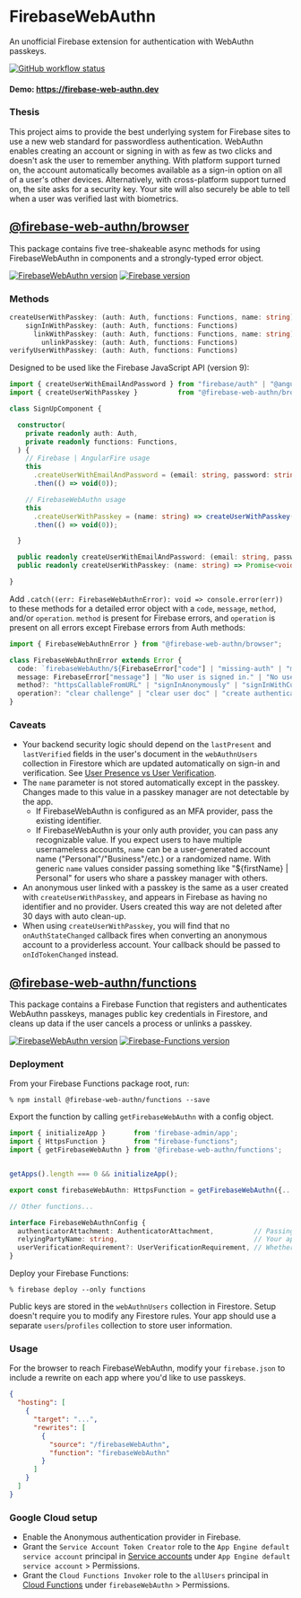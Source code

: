 # FirebaseWebAuthn
An unofficial Firebase extension for authentication with WebAuthn passkeys.

[![GitHub workflow status](https://img.shields.io/github/actions/workflow/status/gavinsawyer/firebase-web-authn/ci.yml)](https://github.com/gavinsawyer/firebase-web-authn/actions/workflows/ci.yml)
#### Demo: https://firebase-web-authn.dev
### Thesis
This project aims to provide the best underlying system for Firebase sites to use a new web standard for passwordless authentication. WebAuthn enables creating an account or signing in with as few as two clicks and doesn't ask the user to remember anything. With platform support turned on, the account automatically becomes available as a sign-in option on all of a user's other devices. Alternatively, with cross-platform support turned on, the site asks for a security key. Your site will also securely be able to tell when a user was verified last with biometrics.
## [@firebase-web-authn/browser](libs/browser)
This package contains five tree-shakeable async methods for using FirebaseWebAuthn in components and a strongly-typed error object.

[![FirebaseWebAuthn version](https://img.shields.io/npm/v/@firebase-web-authn/browser?logo=npm)](https://www.npmjs.com/package/@firebase-web-authn/browser)
[![Firebase version](https://img.shields.io/npm/dependency-version/@firebase-web-authn/browser/firebase?logo=firebase)](https://www.npmjs.com/package/firebase)
### Methods
```ts
createUserWithPasskey: (auth: Auth, functions: Functions, name: string) => Promise<UserCredential>;
    signInWithPasskey: (auth: Auth, functions: Functions)               => Promise<UserCredential>;
      linkWithPasskey: (auth: Auth, functions: Functions, name: string) => Promise<UserCredential>;
        unlinkPasskey: (auth: Auth, functions: Functions)               => Promise<void>;
verifyUserWithPasskey: (auth: Auth, functions: Functions)               => Promise<void>;
```
Designed to be used like the Firebase JavaScript API (version 9):
```ts
import { createUserWithEmailAndPassword } from "firebase/auth" | "@angular/fire/auth";
import { createUserWithPasskey }          from "@firebase-web-authn/browser";
```
```ts
class SignUpComponent {

  constructor(
    private readonly auth: Auth,
    private readonly functions: Functions,
  ) {
    // Firebase | AngularFire usage
    this
      .createUserWithEmailAndPassword = (email: string, password: string) => createUserWithEmailAndPassword(auth, email, password)
      .then(() => void(0));

    // FirebaseWebAuthn usage
    this
      .createUserWithPasskey = (name: string) => createUserWithPasskey(auth, functions, name)
      .then(() => void(0));

  }

  public readonly createUserWithEmailAndPassword: (email: string, password: string) => Promise<void>;
  public readonly createUserWithPasskey: (name: string) => Promise<void>;

}
```
Add `.catch((err: FirebaseWebAuthnError): void => console.error(err))` to these methods for a detailed error object with a `code`, `message`, `method`, and/or `operation`. `method` is present for Firebase errors, and `operation` is present on all errors except Firebase errors from Auth methods:
```ts
import { FirebaseWebAuthnError } from "@firebase-web-authn/browser";
```
```ts
class FirebaseWebAuthnError extends Error {
  code: `firebaseWebAuthn/${FirebaseError["code"] | "missing-auth" | "missing-user-doc" | "no-op" | "not-verified" | "user-doc-missing-challenge-field" | "user-doc-missing-passkey-fields" | "cancelled" | "invalid"}`;
  message: FirebaseError["message"] | "No user is signed in." | "No user document was found in Firestore." | "No operation is needed." | "User not verified." | "User doc is missing challenge field from prior operation." | "User doc is missing passkey fields from prior operation.";
  method?: "httpsCallableFromURL" | "signInAnonymously" | "signInWithCustomToken";
  operation?: "clear challenge" | "clear user doc" | "create authentication challenge" | "create reauthentication challenge" | "create registration challenge" | "verify authentication" | "verify reauthentication" | "verify registration";
}
```
### Caveats
- Your backend security logic should depend on the `lastPresent` and `lastVerified` fields in the user's document in the `webAuthnUsers` collection in Firestore which are updated automatically on sign-in and verification. See [User Presence vs User Verification](https://developers.yubico.com/WebAuthn/WebAuthn_Developer_Guide/User_Presence_vs_User_Verification.html).
- The `name` parameter is not stored automatically except in the passkey. Changes made to this value in a passkey manager are not detectable by the app.
  - If FirebaseWebAuthn is configured as an MFA provider, pass the existing identifier.
  - If FirebaseWebAuthn is your only auth provider, you can pass any recognizable value. If you expect users to have multiple usernameless accounts, `name` can be a user-generated account name ("Personal"/"Business"/etc.) or a randomized name. With generic `name` values consider passing something like "${firstName} | Personal" for users who share a passkey manager with others.
- An anonymous user linked with a passkey is the same as a user created with `createUserWithPasskey`, and appears in Firebase as having no identifier and no provider. Users created this way are not deleted after 30 days with auto clean-up.
- When using `createUserWithPasskey`, you will find that no `onAuthStateChanged` callback fires when converting an anonymous account to a providerless account. Your callback should be passed to `onIdTokenChanged` instead.
## [@firebase-web-authn/functions](libs/functions)
This package contains a Firebase Function that registers and authenticates WebAuthn passkeys, manages public key credentials in Firestore, and cleans up data if the user cancels a process or unlinks a passkey.

[![FirebaseWebAuthn version](https://img.shields.io/npm/v/@firebase-web-authn/functions?logo=npm)](https://www.npmjs.com/package/@firebase-web-authn/functions)
[![Firebase-Functions version](https://img.shields.io/npm/dependency-version/@firebase-web-authn/functions/firebase-functions?logo=firebase)](https://www.npmjs.com/package/firebase-functions)
### Deployment
From your Firebase Functions package root, run:

`% npm install @firebase-web-authn/functions --save`

Export the function by calling `getFirebaseWebAuthn` with a config object.
```ts
import { initializeApp }       from 'firebase-admin/app';
import { HttpsFunction }       from "firebase-functions";
import { getFirebaseWebAuthn } from '@firebase-web-authn/functions';


getApps().length === 0 && initializeApp();

export const firebaseWebAuthn: HttpsFunction = getFirebaseWebAuthn({...});

// Other functions...
```
```ts
interface FirebaseWebAuthnConfig {
  authenticatorAttachment: AuthenticatorAttachment,          // Passing "cross-platform" only allows security keys. Passing "platform" only allows passkey managers in the browser.
  relyingPartyName: string,                                  // Your app's display name in the passkey popup on some platforms.
  userVerificationRequirement?: UserVerificationRequirement, // Whether to require user verification. "preferred" is default.
}
```
Deploy your Firebase Functions:

`% firebase deploy --only functions`

Public keys are stored in the `webAuthnUsers` collection in Firestore. Setup doesn't require you to modify any Firestore rules. Your app should use a separate `users`/`profiles` collection to store user information.
### Usage
For the browser to reach FirebaseWebAuthn, modify your `firebase.json` to include a rewrite on each app where you'd like to use passkeys.
```json
{
  "hosting": [
    {
      "target": "...",
      "rewrites": [
        {
          "source": "/firebaseWebAuthn",
          "function": "firebaseWebAuthn"
        }
      ]
    }
  ]
}
```
### Google Cloud setup
- Enable the Anonymous authentication provider in Firebase.
- Grant the `Service Account Token Creator` role to the `App Engine default service account` principal in [Service accounts](https://console.cloud.google.com/iam-admin/serviceaccounts) under `App Engine default service account` > Permissions.
- Grant the `Cloud Functions Invoker` role to the `allUsers` principal in [Cloud Functions](https://console.cloud.google.com/functions/list) under `firebaseWebAuthn` > Permissions.
